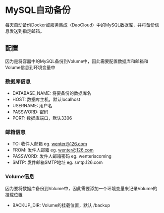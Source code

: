 # MySQL自动备份

每天自动备份Docker或服务集成（DaoCloud）中的MySQL数据库，并将备份信息发送到指定邮箱。

## 配置

因为是将容器中的MySQL备份到Volume中，因此需要配置数据库和邮箱和Volume信息到环境变量中

### 数据库信息

+ DATABASE_NAME: 将要备份的数据库名
+ HOST: 数据库主机，默认localhost
+ USERNAME: 用户名 
+ PASSWORD: 密码
+ PORT: 数据库端口，默认3306

### 邮箱信息

+ TO: 收件人邮箱 eg. wenter@126.com
+ FROM: 发件人邮箱 eg. wenter@126.com
+ PASSWORD: 发件人邮箱密码 eg. wenteriscoming
+ SMTP: 发件邮箱SMTP地址 eg. smtp.126.com

### Volume信息

因为要将数据库备份到Volume中，因此需要添加一个环境变量来记录Volume的挂载位置

+ BACKUP_DIR: Volume的挂载位置，默认 /backup

